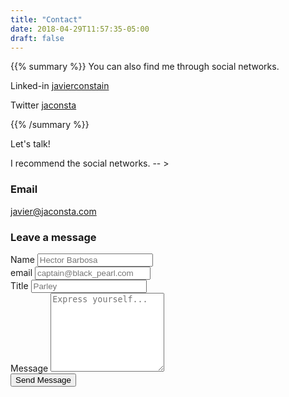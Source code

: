 ```yaml
---
title: "Contact"
date: 2018-04-29T11:57:35-05:00
draft: false
---
```


{{% summary %}}
You can also find me through social networks.
 
Linked-in [javierconstain](https://co.linkedin.com/in/javierconstain)

Twitter [jaconsta](https://twitter.com/jaconsta)

{{% /summary %}}

<link rel="stylesheet" href="/css/form.css">

Let's talk!

I recommend the social networks. -- >

### Email

[javier@jaconsta.com](mailto://javier@jaconsta.com)

### Leave a message

<form class="smart-green" action="https://formspree.io/contact@jaconsta.com" method="post">
	<div>
		<div class="row">
			<div class="6u 12u$(mobile)">
				<label for="name">Name</label>
				<input type="text" name="name" placeholder="Hector Barbosa" required/>
			</div>
			<div class="6u$ 12u$(mobile)">
				<label for="email">email</label>
				<input type="text" name="email" placeholder="captain@black_pearl.com" required/>
			</div>
			<div class="12u$">
				<label for="subject">Title</label>
				<input type="text" name="subject" placeholder="Parley" />
			</div>
			<div class="12u$">
				<label for="message">Message</label>
				<textarea id="message" name="message" placeholder="Express yourself..." rows="8" required></textarea>
			</div>
			<div class="12u$">
				<input class="button" type="submit" value="Send Message" />
			</div>
		</div>
	</div>
</form>	

